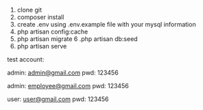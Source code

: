 1. clone git
2. composer install
3. create .env using .env.example file with your mysql information
4. php artisan config:cache
5. php artisan migrate
6 .php artisan db:seed
7. php artisan serve


test account:

admin: admin@gmail.com
pwd: 123456


admin: employee@gmail.com
pwd: 123456

user: user@gmail.com
pwd: 123456

